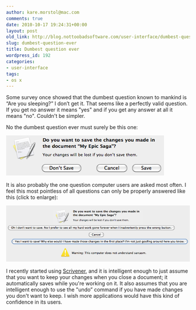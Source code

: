 ```yaml
---
author: kare.morstol@mac.com
comments: true
date: 2010-10-17 19:24:31+00:00
layout: post
old_link: http://blog.nottoobadsoftware.com/user-interface/dumbest-question-ever/
slug: dumbest-question-ever
title: Dumbest question ever
wordpress_id: 192
categories:
- user-interface
tags:
- os x
---
```


Some survey once showed that the dumbest question known to mankind is “Are you sleeping?” I don’t get it. That seems like a perfectly valid question. If you get no answer it means "yes" and if you get any answer at all it means "no". Couldn't be simpler.

No the dumbest question ever must surely be this one:

![Screenshot of a dialogue box with the question "do you want to save your changes…"](/media/old/currentsave.jpg)

It is also probably the one question computer users are asked most often. I feel this most pointless of all questions can only be properly answered like this (click to enlarge):

[![Screenshot of a fake UI with ridiculously long button texts.](/media/old/savedialog.jpg)](/media/old/savedialog.jpg)

I recently started using [Scrivener](https://www.literatureandlatte.com/scrivener/overview), and it is intelligent enough to just assume that you want to keep your changes when you close a document; it automatically saves while you're working on it. It also assumes that you are intelligent enough to use the "undo” command if you have made changes you don't want to keep. I wish more applications would have this kind of confidence in its users.
